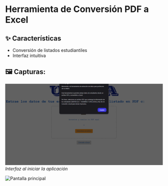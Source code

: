 # Herramienta de Conversión PDF a Excel

## ✨ Características
- Conversión de listados estudiantiles
- Interfaz intuitiva

## 🖼️ Capturas:

![Bienvenida a la aplicación](screenshots/welcome_message.png)
*Interfaz al iniciar la aplicación*


![Pantalla principal](screenshots/main-preview.png)
